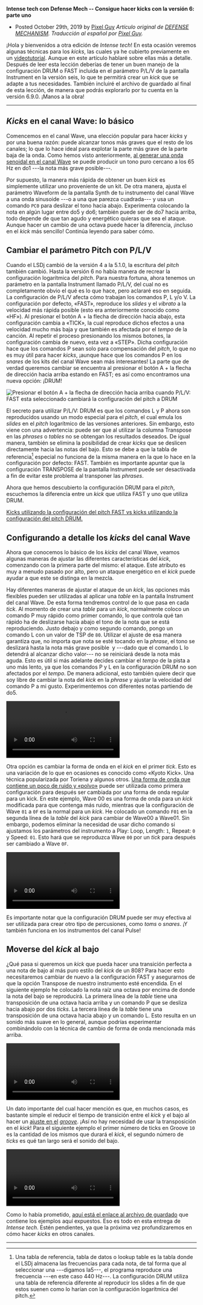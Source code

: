 **Intense tech con Defense Mech -- Consigue hacer kicks con la versión 6: parte uno**
- Posted October 29th, 2019 by [Pixel Guy](https://apixelguy.com)
*Artículo original de [DEFENSE MECHANISM](10-get-your-kicks-with-version-6-part-1.md.html). Traducción al
español por [Pixel Guy](https://apixelguy.com).*

¡Hola y bienvenidos a otra edición de *Intense tech*! En esta ocasión
veremos algunas técnicas para los *kicks*, las cuales ya he cubierto
previamente en un
[videotutorial](https://www.youtube.com/watch?v=8ihMjHn90zY). Aunque en
este artículo hablaré sobre ellas más a detalle. Después de leer esta
lección deberías de tener un buen manejo de la configuración DRUM o FAST
incluida en el parámetro P/L/V de la pantalla Instrument en la versión
seis, lo que te permitirá crear un *kick* que se adapte a tus
necesidades. También incluiré el archivo de guardado al final de esta
lección, de manera que podrás explorarlo por tu cuenta en la versión
6.9.0. ¡Manos a la obra!

------------------------------------------------------------------------

*Kicks* en el canal Wave: lo básico
-----------------------------------

Comencemos en el canal Wave, una elección popular para hacer *kicks* y
por una buena razón: puede alcanzar tonos más graves que el resto de los
canales; lo que lo hace ideal para explotar la parte más grave de la
parte baja de la onda. Como hemos visto anteriormente, [al generar una
onda senoidal en el canal
Wave](01-analisis-del-sintetizador-del-canal-wave-en-lsdj-parte-uno.md.html)
se puede producir un tono puro cercano a los 65 Hz en do1 ---la nota más
grave posible---.

Por supuesto, la manera más rápida de obtener un buen *kick* es
simplemente utilizar uno proveniente de un kit. De otra manera, ajusta
el parámetro Waveform de la pantalla Synth de tu instrumento del canal
Wave a una onda sinusoide ---o a una que parezca cuadrada--- y usa un
comando `PC0` para deslizar el tono hacia abajo. Experimenta colocando la
nota en algún lugar entre do5 y do6; también puede ser de do7 hacia
arriba, todo depende de que tan agudo y energético quieras que sea el
ataque. Aunque hacer un cambio de una octava puede hacer la diferencia,
¡incluso en el *kick* más sencillo! Continúa leyendo para saber cómo.

Cambiar el parámetro Pitch con P/L/V
------------------------------------

Cuando el LSDj cambió de la versión 4 a la 5.1.0, la escritura del
*pitch* también cambió. Hasta la versión 6 no había manera de recrear la
configuración logarítmica del *pitch*. Para nuestra fortuna, ahora
tenemos un parámetro en la pantalla Instrument llamado P/L/V, del cual
no es completamente obvio el qué es lo que hace, pero aclararé eso en
seguida. La configuración de P/L/V afecta cómo trabajan los comandos P,
L y/o V. La configuración por defecto, «FAST», reproduce los *slides* y
el *vibrato* a la velocidad más rápida posible (esto era anteriormente
conocido como «HF»). Al presionar el botón A + la flecha de dirección
hacia abajo, esta configuración cambia a «TICK», la cual reproduce
dichos efectos a una velocidad mucho más baja y que también es afectada
por el *tempo* de la canción. Al repetir el proceso presionando los
mismos botones, la configuración cambia de nuevo, esta vez a «STEP».
Dicha configuración hace que los comandos P sean solo para compensación
del *pitch*, lo que no es muy útil para hacer *kicks*, ¡aunque hace que
los comandos P en los *snares* de los kits del canal Wave sean más
interesantes! La parte que de verdad queremos cambiar se encuentra al
presionar el botón A + la flecha de dirección hacia arriba estando en
FAST; es así como encontramos una nueva opción: ¡DRUM!

![Presionar el botón A + la flecha de dirección hacia arriba cuando P/L/V: FAST esta seleccionado cambiará la configuración del pitch a DRUM](../media/image2.png)

El secreto para utilizar P/L/V: DRUM es que los comandos L y P ahora son
reproducidos usando un modo especial para el *pitch*, el cual emula los
*slides* en el *pitch* logarítmico de las versiones anteriores. Sin
embargo, esto viene con una advertencia: puede ser que al utilizar la
columna Transpose en las *phrases* o *tables* no se obtengan los
resultados deseados. De igual manera, también se elimina la posibilidad
de crear *kicks* que se deslicen directamente hacia las notas del bajo.
Esto se debe a que la tabla de referencia[^table] especial no funciona de la
misma manera en la que lo hace en la configuración por defecto: FAST.
También es importante apuntar que la configuración TRANSPOSE de la
pantalla Instrument puede ser desactivada a fin de evitar este problema
al transponer las *phrases*.

Ahora que hemos descubierto la configuración DRUM para el *pitch*,
escuchemos la diferencia entre un *kick* que utiliza FAST y uno que
utiliza DRUM.

[Kicks utilizando la configuración del pitch FAST vs kicks utilizando la configuración del pitch DRUM.](../media/fast-drum.mp4)

Configurando a detalle los *kicks* del canal Wave
-------------------------------------------------

Ahora que conocemos lo básico de los *kicks* del canal Wave, veamos
algunas maneras de ajustar las diferentes características del *kick*,
comenzando con la primera parte del mismo: el ataque. Este atributo es
muy a menudo pasado por alto, pero un ataque energético en el *kick*
puede ayudar a que este se distinga en la mezcla.

Hay diferentes maneras de ajustar el ataque de un *kick*, las opciones
más flexibles pueden ser utilizadas al aplicar una *table* en la
pantalla Instrument del canal Wave. De esta forma tendremos control de
lo que pasa en cada *tick*. Al momento de crear una *table* para un
*kick*, normalmente coloco un comando P muy rápido como primer comando,
lo que controla qué tan rápido ha de deslizarse hacia abajo el tono de
la nota que se está reproduciendo. Justo debajo y como segundo comando,
pongo un comando L con un valor de TSP de `80`. Utilizar el ajuste de esa
manera garantiza que, no importa que nota se esté tocando en la
*phrase*, el tono se deslizará hasta la nota más grave posible  y
---dado que el comando L lo detendrá al alcanzar dicho valor--- no se
reiniciará desde la nota más aguda. Esto es útil si más adelante decides
cambiar el *tempo* de la pista a uno más lento, ya que los comandos P y
L en la configuración DRUM no son afectados por el *tempo*. De manera
adicional, esto también quiere decir que soy libre de cambiar la nota
del *kick* en la *phrase* y ajustar la velocidad del comando P a mi
gusto. Experimentemos con diferentes notas partiendo de do5.

![Cambiar la octava del kick te permite ajustar el valor del trasient y del comando P.](../media/kickpitch.mp4)

Otra opción es cambiar la forma de onda en el *kick* en el primer
*tick*. Esto es una variación de lo que en ocasiones es conocido como
«Kyoto Kick». Una técnica popularizada por Toriena y algunos otros. [Una
forma de onda que contiene un poco de ruido y
«polvo»](analisis-del-sintetizador-del-canal-wave-en-lsdj-parte-dos.html)
puede ser utilizada como primera configuración para después ser cambiada
por una forma de onda regular para un kick. En este ejemplo, Wave 00 es
una forma de onda para un *kick* modificada para que contenga más ruido,
mientras que la configuración de Wave `01` a `0F` es la normal para un
*kick*. He colocado un comando `F01` en la segunda línea de la *table* del
*kick* para cambiar de Wave00 a Wave01. Sin embargo, podemos eliminar la
necesidad de usar dicho comando si ajustamos los parámetros del
instrumento a Play: Loop, Length: `1`, Repeat: `0` y Speed: `01`. Esto hará
que se reproduzca Wave `00` por un *tick* para después ser cambiado a Wave
`0F`.

![Cambiar la primera forma de onda también puede añadir impacto al trasient del kick](../media/frametransient.mp4)

Es importante notar que la configuración DRUM puede ser muy efectiva al
ser utilizada para crear otro tipo de percusiones, como *toms* o
*snares*. ¡Y también funciona en los instrumentos del canal Pulse!

Moverse del *kick* al bajo
-------------------------------------------------

¿Qué pasa si queremos un *kick* que pueda hacer una transición perfecta
a una nota de bajo al más puro estilo del *kick* de un 808? Para hacer
esto necesitaremos cambiar de nuevo a la configuración FAST y
asegurarnos de que la opción Transpose de nuestro instrumento esté
encendida. En el siguiente ejemplo he colocado la nota raíz una octava
por encima de donde la nota del bajo se reproducirá. La primera línea de
la *table* tiene una transposición de una octava hacia arriba y un
comando P que se desliza hacia abajo por dos *ticks*. La tercera línea
de la *table* tiene una transposición de una octava hacia abajo y un
comando L. Esto resulta en un sonido más suave en lo general, aunque
podrías experimentar combinándolo con la técnica de cambio de forma de
onda mencionada más arriba.

![Es necesario cambiar la configuración de P/L/V a FAST para transponer](../media/808kick.mp4)

Un dato importante del cual hacer mención es que, en muchos casos, es
bastante simple el reducir el tiempo de transición entre el *kick* y el
bajo al hacer un [ajuste en
el](un-groove-grooveante-y-trucos-para-los-ticks-parte-uno/)
*[groove](06-un-groove-grooveante-y-trucos-para-los-ticks-parte-uno.md.html)*.
¡Así no hay necesidad de usar la transposición en el *kick*! Para el
siguiente ejemplo el primer número de ticks en Groove `10` es la cantidad
de los mismos que durará el *kick*, el segundo número de *ticks* es qué
tan largo será el sonido del bajo.

![Ajustar el groove puede reducir el tiempo de transición entre en kick y la nota del bajo](../media/kickgroove.mp4)

Como lo había prometido, [aquí está el enlace al archivo de
guardado](https://defensemech.com/songs/kicktech.sav) que contiene los
ejemplos aquí expuestos. Eso es todo en esta entrega de *Intense tech*.
Estén pendientes, ya que la próxima vez profundizaremos en cómo hacer
*kicks* en otros canales.

[^table]: Una tabla de referencia, tabla de datos o lookup table es la tabla
donde el LSDj almacena las frecuencias para cada nota, de tal forma que
al seleccionar una ---digamos la5---, el programa reproduce una
frecuencia ---en este caso 440 Hz---. La configuración DRUM utiliza una
tabla de referencia diferente al reproducir los slides a fin de que
estos suenen como lo harían con la configuración logarítmica del pitch.

------------------------------------------
